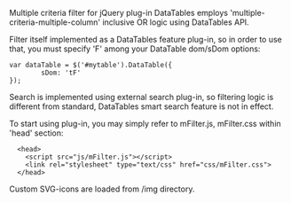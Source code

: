 Multiple criteria filter for jQuery plug-in DataTables employs 'multiple-criteria-multiple-column' inclusive OR logic using DataTables API.

Filter itself implemented as a DataTables feature plug-in, so in order to use that, you must specify 'F' among your DataTable dom/sDom options:
	
	var dataTable = $('#mytable').DataTable({
			sDom: 'tF'
	});
  
Search is implemented using external search plug-in, so filtering logic is different from standard, DataTables smart search feature is not in effect.

To start using plug-in, you may simply refer to mFilter.js, mFilter.css within 'head' section:

	  <head>
	    <script src="js/mFilter.js"></script>
	    <link rel="stylesheet" type="text/css" href="css/mFilter.css">
	  </head>

Custom SVG-icons are loaded from /img directory.
